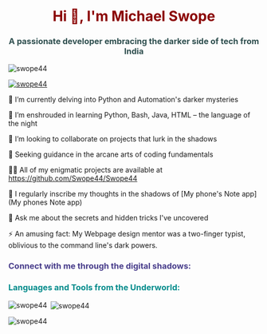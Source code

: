 <h1 align="center" style="color: darkred;">Hi 👋, I'm Michael Swope</h1>
<h3 align="center" style="color: darkslategray;">A passionate developer embracing the darker side of tech from India</h3>
<p align="left"> <img src="https://komarev.com/ghpvc/?username=swope44&label=Profile%20views&color=111111&style=flat-square" alt="swope44" /> </p>
<p align="left"> <a href="https://github.com/ryo-ma/github-profile-trophy"><img src="https://github-profile-trophy.vercel.app/?username=swope44&theme=darkhub" alt="swope44" /></a> </p>
🔭 I’m currently delving into Python and Automation's darker mysteries

🌱 I’m enshrouded in learning Python, Bash, Java, HTML – the language of the night

👯 I’m looking to collaborate on projects that lurk in the shadows

🤝 Seeking guidance in the arcane arts of coding fundamentals

👨‍💻 All of my enigmatic projects are available at https://github.com/Swope44/Swope44

📝 I regularly inscribe my thoughts in the shadows of [My phone's Note app](My phones Note app)

💬 Ask me about the secrets and hidden tricks I've uncovered

⚡ An amusing fact: My Webpage design mentor was a two-finger typist, oblivious to the command line's dark powers.

<h3 align="left" style="color: darkslateblue;">Connect with me through the digital shadows:</h3>
<p align="left">
</p>
<h3 align="left" style="color: darkcyan;">Languages and Tools from the Underworld:</h3>
<p align="left"> 
<!-- dark-themed icons for tools and languages -->
</p>
<p><img align="left" src="https://github-readme-stats.vercel.app/api/top-langs?username=swope44&show_icons=true&theme=dark&locale=en&layout=compact" alt="swope44" /></p>
<p>&nbsp;<img align="center" src="https://github-readme-stats.vercel.app/api?username=swope44&show_icons=true&theme=dark&locale=en" alt="swope44" /></p>
<p><img align="center" src="https://github-readme-streak-stats.herokuapp.com/?user=swope44&theme=dark" alt="swope44" /></p>

